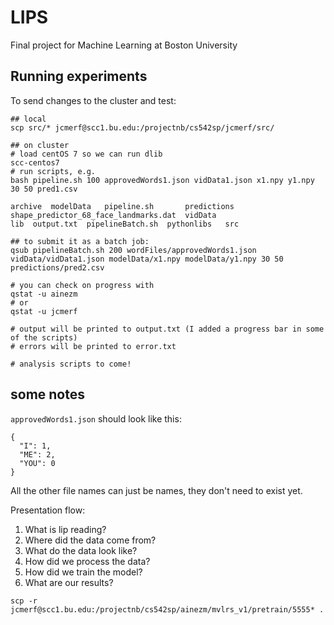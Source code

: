 # LIPS
Final project for Machine Learning at Boston University

## Running experiments
To send changes to the cluster and test:
```
## local
scp src/* jcmerf@scc1.bu.edu:/projectnb/cs542sp/jcmerf/src/

## on cluster
# load centOS 7 so we can run dlib
scc-centos7
# run scripts, e.g.
bash pipeline.sh 100 approvedWords1.json vidData1.json x1.npy y1.npy 30 50 pred1.csv

archive  modelData   pipeline.sh       predictions  shape_predictor_68_face_landmarks.dat  vidData
lib	 output.txt  pipelineBatch.sh  pythonlibs   src	

## to submit it as a batch job:
qsub pipelineBatch.sh 200 wordFiles/approvedWords1.json vidData/vidData1.json modelData/x1.npy modelData/y1.npy 30 50 predictions/pred2.csv

# you can check on progress with 
qstat -u ainezm 
# or
qstat -u jcmerf

# output will be printed to output.txt (I added a progress bar in some of the scripts)
# errors will be printed to error.txt

# analysis scripts to come!

```
## some notes
`approvedWords1.json` should look like this:
```
{
  "I": 1,
  "ME": 2,
  "YOU": 0
}
```
All the other file names can just be names, they don't need to exist yet.

Presentation flow:
1. What is lip reading?
2. Where did the data come from?
3. What do the data look like?
4. How did we process the data?
5. How did we train the model?
6. What are our results?


```
scp -r jcmerf@scc1.bu.edu:/projectnb/cs542sp/ainezm/mvlrs_v1/pretrain/5555* .
```
